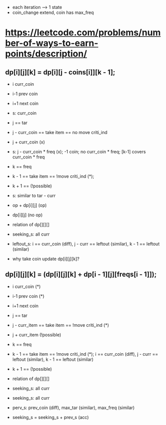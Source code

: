 * each iteration --> 1 state
* coin_change extend, coin has max_freq



# https://leetcode.com/problems/number-of-ways-to-earn-points/description/
## dp[i][j][k] = dp[i][j - coins[i]][k - 1];


* i curr_coin
* i-1 prev coin
* i+1 next coin
* s: curr_coin


* j == tar
* j - curr_coin == take item == no move criti_ind
* j + curr_coin (x)
* s: j - curr_coin * freq (x); -1 coin; no curr_coin * freq; [k-1] covers curr_coin * freq


* k == freq
* k - 1 == take item == !move criti_ind (*);  
* k + 1 == (!possible)
* s: similar to tar - curr



* op + dp[i][j] (op)
* dp[i][j] (no op)


* relation of dp[][][]
* seeking_s: all curr
* leftout_s: i == curr_coin (diff), j - curr == leftout (similar), k - 1 == leftout (similar)




* why take coin update dp[i][j][k]?



## dp[i][j][k] = (dp[i][j][k] + dp[i - 1][j][freqs[i - 1]]);


* i curr_coin (*)
* i-1 prev coin (*)
* i+1 next coin


* j == tar
* j - curr_item == take item == !move criti_ind (*)
* j + curr_item (!possible)


* k == freq
* k - 1 == take item == !move criti_ind (*);  i == curr_coin (diff), j - curr == leftout (similar), k - 1 == leftout (similar)
* k + 1 == (!possible)



* relation of dp[][][]
* seeking_s: all curr
* seeking_s: all curr
* perv_s: prev_coin (diff), max_tar (similar), max_freq (similar)
* seeking_s = seeking_s + prev_s (acc)

